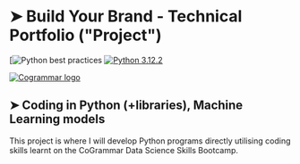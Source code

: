 # ➤ Build Your Brand - Technical Portfolio ("Project")

[![Python best practices](https://img.shields.io/badge/Python%20best%20practices-green)
[![Python 3.12.2](https://img.shields.io/badge/python-version-blue)](https://www.python.org/downloads/release/python-3122/)

<a href="https://skills.cogrammar.com/">
    <img src="https://d9hhrg4mnvzow.cloudfront.net/skills.cogrammar.com/e435ffee-logo-3_10a401f000000000000028.png"
         alt="Cogrammar logo" title="Cogrammar" />
</a>

## ➤ Coding in Python (+libraries), Machine Learning models

This project is where I will develop Python programs directly utilising coding skills learnt on the CoGrammar Data Science Skills Bootcamp.